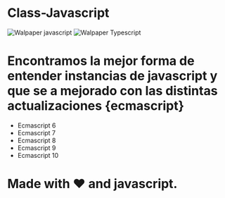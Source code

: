 # Class-Javascript

![Walpaper javascript](https://www.wallpapertip.com/wmimgs/83-838195_javascript-javascript-hd.png)
![Walpaper Typescript]((https://midu.dev/images/wallpapers/typescript-small-4k-wallpaper.png))

# Encontramos la mejor forma de entender instancias de javascript y que se a mejorado con las distintas actualizaciones {ecmascript}

- Ecmascript 6
- Ecmascript 7
- Ecmascript 8
- Ecmascript 9
- Ecmascript 10

# Made with ❤️ and javascript.

